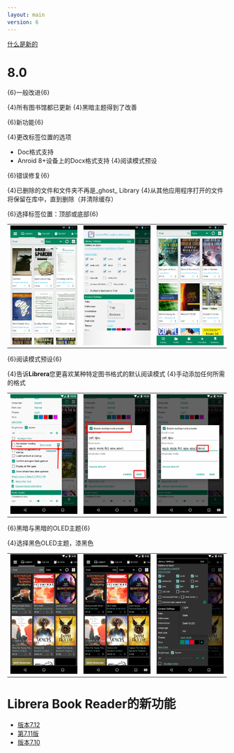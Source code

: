 ```yaml
---
layout: main
version: 6
---
```

[什么是新的](/wiki/what-is-new/zh)

# 8.0

{6}一般改进{6}

{4}所有图书馆都已更新
{4}黑暗主题得到了改善

{6}新功能{6}

{4}更改标签位置的选项
* Doc格式支持
* Anroid 8+设备上的Docx格式支持
{4}阅读模式预设

{6}错误修复{6}

{4}已删除的文件和文件夹不再是_ghost_ Library
{4}从其他应用程序打开的文件将保留在库中，直到删除（并清除缓存）

{6}选择标签位置：顶部或底部{6}

||||
|-|-|-|
|![](2.png)|![](3.png)|![](1.png)|

{6}阅读模式预设{6}

{4}告诉**Librera**您更喜欢某种特定图书格式的默认阅读模式
{4}手动添加任何所需的格式

||||
|-|-|-|
|![](4.png)|![](5.png)|![](6.png)|


{6}黑暗与黑暗的OLED主题{6}

{4}选择黑色OLED主题，漆黑色

||||
|-|-|-|
|![](9.png)|![](8.png)|![](7.png)|


# Librera Book Reader的新功能

* [版本7.12](/wiki/what-is-new/7.12/zh)
* [第7.11版](/wiki/what-is-new/7.11/zh)
* [版本7.10](/wiki/what-is-new/7.10/zh)
